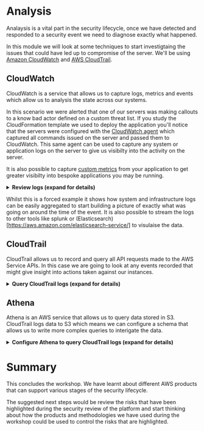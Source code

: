 # Analysis

Analaysis is a vital part in the security lifecycle, once we have detected and responded to a security event we need to diagnose exactly what happened.

In this module we will look at some techniques to start investigtaing the issues that could have led up to compromise of the server. We'll be using [Amazon CloudWatch](https://aws.amazon.com/cloudwatch) and [AWS CloudTrail](https://aws.amazon.com/cloudtrail/).

## CloudWatch

CloudWatch is a service that allows us to capture logs, metrics and events which allow us to analysis the state across our systems.

In this scenario we were alerted that one of our servers was making callouts to a know bad actor defined on a custom threat list. If you study the CloudFormation template we used to deploy the application you'll notice that the servers were configured with the [CloudWatch agent](https://docs.aws.amazon.com/AmazonCloudWatch/latest/monitoring/install-CloudWatch-Agent-on-first-instance.html) which captured all commands issued on the server and passed them to CloudWatch. This same agent can be used to capture any system or application logs on the server to give us visibilty into the activity on the server.

It is also possible to capture [custom metrics](https://docs.aws.amazon.com/AmazonCloudWatch/latest/monitoring/publishingMetrics.html) from your application to get greater visibilty into bespoke applications you may be running.

<details>
<summary><strong>Review logs (expand for details)</strong></summary><p>

1. From the AWS Console open the CloudWatch dashboard

1. Click **Logs** from the left hand menu

1. From the notification email you recieved alerting you to the event you will be able to obtain the instance ID, e.g. "i-036c394ba8fe4cd39"

1. In the CloudWatch dashboard enter the search instance ID
    ![provision certificates](https://github.com/charliejllewellyn/aws-security-workshop/blob/master/images/analysis/CloudWatch_log_filter.png)

1. Click into the log group and then into the log stream and you will see a list of all shell commands executed on the server.
    ![provision certificates](https://github.com/charliejllewellyn/aws-security-workshop/blob/master/images/analysis/CloudWatch_log.png)

1. The CloudFormation also enables VPC flow logs when setting up the infrastructure which allows us to query the packets sent and recieved by the server. Click on **Logs** again in the left hand menu and enter **securityGroupVpcFlowLogs** in the filter
    ![provision certificates](https://github.com/charliejllewellyn/aws-security-workshop/blob/master/images/analysis/CloudWatch_flowlog_filter.png)

1. Click into the log group and click **Search Log Group**

1. Enter **209.85.202.94** in the filter to return a list of packets matching the IP
    ![provision certificates](https://github.com/charliejllewellyn/aws-security-workshop/blob/master/images/analysis/CloudWatch_flowlog.png)

1. Click the **eni-xxxxxxxxxx** to the right under **Show in stream**

1. This returns the highlighted packet in context of the rest of the stream and just above we can see the IP address of the user that connected shortly before the command was executed.
    ![provision certificates](https://github.com/charliejllewellyn/aws-security-workshop/blob/master/images/analysis/CloudWatch_flowlog.png)

</details>

Whilst this is a forced example it shows how system and infrastructure logs can be easily aggregated to start building a picture of exactly what was going on around the time of the event. It is also possible to stream the logs to other tools like splunk or (Elasticsearch)[https://aws.amazon.com/elasticsearch-service/] to visulaise the data.

## CloudTrail

CloudTrail allows us to record and query all API requests made to the AWS Service APIs. In this case we are going to look at any events recorded that might give insight into actions taken against our instances.

<details>
<summary><strong>Query CloudTrail logs (expand for details)</strong></summary><p>

1. From the AWS Console open the CloudTrail dashboard

1. From the left hand menu select **Event History**

1. In the filter dropdown select **Resource Name**

1. In the Enter lookup value enter the resource id of the instance obtained above, e.g. "i-036c394ba8fe4cd39"

1. This returns a list of all API actions listed against the resource.
    ![provision certificates](https://github.com/charliejllewellyn/aws-security-workshop/blob/master/images/analysis/CloudTrail_event_filtering.png)

</details>

## Athena

Athena is an AWS service that allows us to query data stored in S3. CloudTrail logs data to S3 which means we can configure a schema that allows us to write more complex queries to interigate the data.

<details>
<summary><strong>Configure Athena to query CloudTrail logs (expand for details)</strong></summary><p>

1. From the AWS Console open the CloudTrail dashboard

1. From the left hand menu select **Event History**

1. Click **Run advanced queries in Amazon Athena**

1. Select the **securityimmersionday-s3Bucket-xxxxxxxxxx** as the Storage Location

1. Click **Create Table**
    ![provision certificates](https://github.com/charliejllewellyn/aws-security-workshop/blob/master/images/analysis/Athena_table.png)

1. Click **Go to Athena**

1. Click **Get Started**

1. In the Query window enter the following updating the query with your table name and your instance id

```
WITH newdata AS (
  select 
    eventtime, 
    resources as resource, 
    useridentity,
    eventname,
    requestparameters
    
  from YOUR_ATHENA_TABLE_NAME where cardinality(resources) >= 1
  )
  select eventtime, eventname, useridentity, requestparameters, resource from newdata where resource[1].arn like '%YOUR_INSTANCE_ID%'
```

1. This will return the actions taken against the instance as well as the paraemeters of the calls
    ![provision certificates](https://github.com/charliejllewellyn/aws-security-workshop/blob/master/images/analysis/Athena_query.png)

</details>

# Summary

This concludes the workshop. We have learnt about different AWS products that can support various stages of the security lifecycle.

The suggested next steps would be review the risks that have been highlighted during the security review of the platform and start thinking about how the products and methodologies we have used during the workshop could be used to control the risks that are highlighted.
